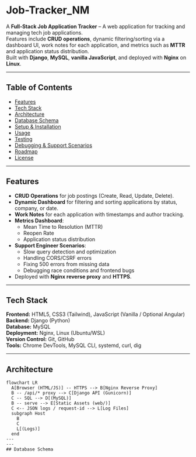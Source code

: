 # Job-Tracker_NM

A **Full-Stack Job Application Tracker** – A web application for tracking and managing tech job applications.  
Features include **CRUD operations**, dynamic filtering/sorting via a dashboard UI, work notes for each application, and metrics such as **MTTR** and application status distribution.  
Built with **Django**, **MySQL**, **vanilla JavaScript**, and deployed with **Nginx** on **Linux**.


---

## Table of Contents
- [Features](#features)
- [Tech Stack](#tech-stack)
- [Architecture](#architecture)
- [Database Schema](#database-schema)
- [Setup & Installation](#setup--installation)
- [Usage](#usage)
- [Testing](#testing)
- [Debugging & Support Scenarios](#debugging--support-scenarios)
- [Roadmap](#roadmap)
- [License](#license)

---

## Features
- **CRUD Operations** for job postings (Create, Read, Update, Delete).
- **Dynamic Dashboard** for filtering and sorting applications by status, company, or date.
- **Work Notes** for each application with timestamps and author tracking.
- **Metrics Dashboard**:
  - Mean Time to Resolution (MTTR)
  - Reopen Rate
  - Application status distribution
- **Support Engineer Scenarios**:
  - Slow query detection and optimization
  - Handling CORS/CSRF errors
  - Fixing 500 errors from missing data
  - Debugging race conditions and frontend bugs
- Deployed with **Nginx reverse proxy** and **HTTPS**.

---

## Tech Stack
**Frontend:** HTML5, CSS3 (Tailwind), JavaScript (Vanilla / Optional Angular)  
**Backend:** Django (Python)  
**Database:** MySQL  
**Deployment:** Nginx, Linux (Ubuntu/WSL)  
**Version Control:** Git, GitHub  
**Tools:** Chrome DevTools, MySQL CLI, systemd, curl, dig

---

## Architecture
```mermaid
flowchart LR
  A[Browser (HTML/JS)] -- HTTPS --> B[Nginx Reverse Proxy]
  B -- /api/* proxy --> C[Django API (Gunicorn)]
  C -- SQL --> D[(MySQL)]
  B -- serve --> E[Static Assets (web/)]
  C <-- JSON logs / request-id --> L[Log Files]
  subgraph Host
    B
    C
    L[(Logs)]
  end
---
---
## Database Schema

